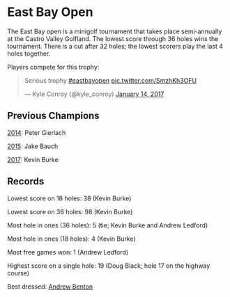 <link href="https://cdn.rawgit.com/kevinburke/markdowncss/master/markdown.css"
rel="stylesheet"></link>

# East Bay Open

The East Bay open is a minigolf tournament that takes place semi-annually
at the Castro Valley Golfland. The lowest score through 36 holes wins the
tournament. There is a cut after 32 holes; the lowest scorers play the last 4
holes together.

Players compete for this trophy:

<blockquote class="twitter-tweet" data-lang="en"><p lang="en" dir="ltr">Serious trophy <a href="https://twitter.com/hashtag/eastbayopen?src=hash">#eastbayopen</a> <a href="https://t.co/SmzhKh3OFU">pic.twitter.com/SmzhKh3OFU</a></p>&mdash; Kyle Conroy (@kyle_conroy) <a href="https://twitter.com/kyle_conroy/status/820395676378894337">January 14, 2017</a></blockquote>
<script async src="//platform.twitter.com/widgets.js" charset="utf-8"></script>

## Previous Champions

[2014](2014): Peter Gierlach

[2015](2015): Jake Bauch

[2017](2017): Kevin Burke

## Records

Lowest score on 18 holes: 38 (Kevin Burke)

Lowest score on 36 holes: 98 (Kevin Burke)

Most hole in ones (36 holes): 5 (tie; Kevin Burke and Andrew Ledford)

Most hole in ones (18 holes): 4 (Kevin Burke)

Most free games won: 1 (Andrew Ledford)

Highest score on a single hole: 19 (Doug Black; hole 17 on the highway course)

Best dressed: [Andrew Benton][andrew]

[andrew]: https://twitter.com/derivativeburke/status/820353987375296512
